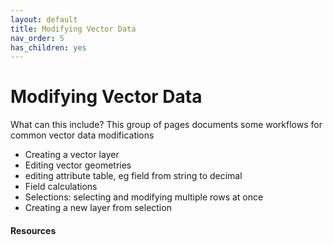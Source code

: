 ```yaml
---
layout: default
title: Modifying Vector Data
nav_order: 5
has_children: yes
---
```


# Modifying Vector Data
What can this include? This group of pages documents some  workflows for common vector data modifications 

- Creating a vector layer
- Editing vector geometries 
- editing attribute table, eg field from string to decimal
- Field calculations 
- Selections: selecting and modifying multiple rows at once
- Creating a new layer from selection


#### Resources 